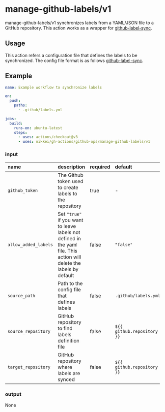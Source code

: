 # manage-github-labels/v1

manage-github-labels/v1 synchronizes labels from a YAML/JSON file to a GitHub repository. This action works as a wrapper for [github-label-sync](https://github.com/Financial-Times/github-label-sync).

## Usage

This action refers a configuration file that defines the labels to be synchronized. The config file format is as follows [github-label-sync](https://github.com/Financial-Times/github-label-sync/tree/15a563b500b3693ddf9d5b527158ee9082e377ae#label-config-file).

## Example

```yaml
name: Example workflow to synchronize labels

on:
  push:
    paths:
      - .github/labels.yml

jobs:
  build:
    runs-on: ubuntu-latest
    steps:
      - uses: actions/checkout@v3
      - uses: nikkei/gh-actions/github-ops/manage-github-labels/v1
```

### input

| name                 | description                                                                                                          | required | default                    |
| :------------------- | :------------------------------------------------------------------------------------------------------------------- | :------- | :------------------------- |
| `github_token`       | The Github token used to create labels to the repository                                                             | true     | -                          |
| `allow_added_labels` | Set `"true"` if you want to leave labels not defined in the yaml file. This action will delete the labels by default | false    | `"false"`                  |
| `source_path`        | Path to the config file that defines labels                                                                          | false    | `.github/labels.yml`       |
| `source_repository`  | GitHub repository to find labels definition file                                                                     | false    | `${{ github.repository }}` |
| `target_repository`  | GitHub repository where labels are synced                                                                            | false    | `${{ github.repository }}` |

### output

None
